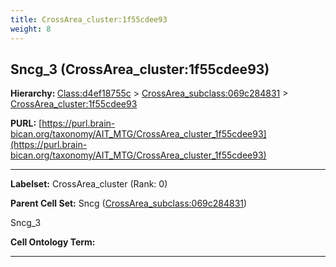 ```yaml
---
title: CrossArea_cluster:1f55cdee93
weight: 8
---
```

## Sncg_3 (CrossArea_cluster:1f55cdee93)
<b>Hierarchy: </b>
[Class:d4ef18755c](../Class_d4ef18755c) >
[CrossArea_subclass:069c284831](../CrossArea_subclass_069c284831) >
[CrossArea_cluster:1f55cdee93](../CrossArea_cluster_1f55cdee93)

**PURL:** [https://purl.brain-bican.org/taxonomy/AIT_MTG/CrossArea_cluster_1f55cdee93](https://purl.brain-bican.org/taxonomy/AIT_MTG/CrossArea_cluster_1f55cdee93)

---


**Labelset:** CrossArea_cluster (Rank: 0)

**Parent Cell Set:** Sncg ([CrossArea_subclass:069c284831](../CrossArea_subclass_069c284831))

Sncg_3


**Cell Ontology Term:** 

[MARKER GENES.]: #


---

[TRANSFERRED ANNOTATIONS.]: #


[AUTHOR ANNOTATION FIELDS.]: #

